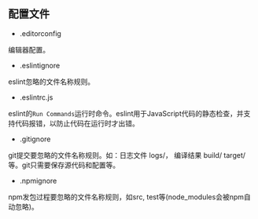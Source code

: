 ## 配置文件

- .editorconfig

编辑器配置。

- .eslintignore

eslint忽略的文件名称规则。

- .eslintrc.js

eslint的`Run Commands`运行时命令。eslint用于JavaScript代码的静态检查，并支持代码报错，以防止代码在运行时才出错。

- .gitignore

git提交要忽略的文件名称规则。如：日志文件 logs/， 编译结果 build/ target/ 等。git只需要保存源代码和配置等。

- .npmignore

npm发包过程要忽略的文件名称规则，如src, test等(node_modules会被npm自动忽略)。
